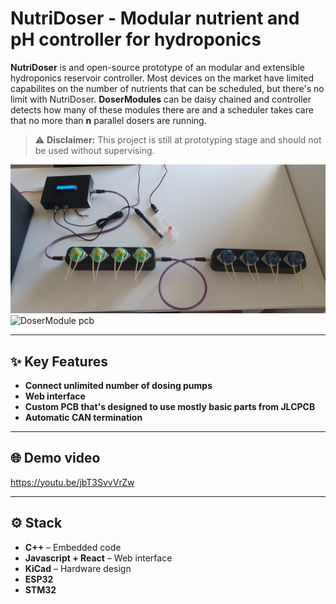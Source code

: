 # NutriDoser - Modular nutrient and pH controller for hydroponics

**NutriDoser** is and open-source prototype of an modular and extensible hydroponics reservoir controller.
Most devices on the market have limited capabilites on the number of nutrients that can be scheduled, but there's no limit with NutriDoser.
**DoserModules** can be daisy chained and controller detects how many of these modules there are and a scheduler takes care that no more than **n** parallel dosers are running.

> ⚠️ **Disclaimer:** This project is still at prototyping stage and should not be used without supervising.
 
<img src="./Images/NutriDoser.jpg" alt="NutriDoser" width="640">
<img src="./Images/DoserModulePCB.png" alt="DoserModule pcb" width="640">

---

## ✨ Key Features

- **Connect unlimited number of dosing pumps**
- **Web interface**
- **Custom PCB that's designed to use mostly basic parts from JLCPCB**
- **Automatic CAN termination**

---

## 🌐 Demo video
https://youtu.be/jbT3SvvVrZw

---

## ⚙️ Stack

- **C++** – Embedded code
- **Javascript + React** – Web interface
- **KiCad** – Hardware design
- **ESP32**
- **STM32**

